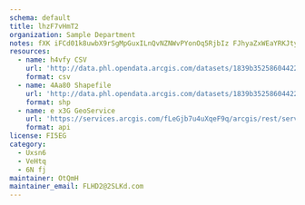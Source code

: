```yaml
---
schema: default
title: lhzF7vHmT2 
organization: Sample Department 
notes: fXK iFCd01k8uwbX9rSgMpGuxILnQvNZNWvPYonOq5RjbIz FJhyaZxWEaYRKJtySMm7G24B2zO6im3gp8lV0519cBDVjcrqssAh 
resources:
  - name: h4vfy CSV
    url: 'http://data.phl.opendata.arcgis.com/datasets/1839b35258604422b0b520cbb668df0d_0.csv'
    format: csv
  - name: 4Aa80 Shapefile
    url: 'http://data.phl.opendata.arcgis.com/datasets/1839b35258604422b0b520cbb668df0d_0.zip'
    format: shp
  - name: e x3G GeoService
    url: 'https://services.arcgis.com/fLeGjb7u4uXqeF9q/arcgis/rest/services/Air_Monitoring_Stations/FeatureServer/0/query'
    format: api
license: FI5EG 
category:
  - Uxsn6 
  - VeHtq 
  - 6N fj 
maintainer: OtQmH  
maintainer_email: FLHD2@2SLKd.com
---
```

